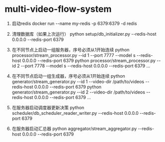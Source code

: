 # multi-video-flow-system

1. 启动redis
docker run --name my-redis -p 6379:6379 -d redis

2. 清理数据库（如果上次运行）
python setup/db_initializer.py --redis-host 0.0.0.0 --redis-port 6379

3. 在不同节点上启动一组服务器，序号必须从1开始连续
python processor/stream_processor.py --id 1 --port 7777 --model s --redis-host 0.0.0.0 --redis-port 6379
python processor/stream_processor.py --id 2 --port 7778 --model s --redis-host 0.0.0.0 --redis-port 6379
...

4. 在不同节点启动一组生成器，序号必须从1开始连续
python generator/stream_generator.py --id 1 --video-dir /path/to/videos --redis-host 0.0.0.0 --redis-port 6379
python generator/stream_generator.py --id 2 --video-dir /path/to/videos --redis-host 0.0.0.0 --redis-port 6379
...

5. 在服务器启动调度器更新决策
python scheduler/db_scheduler_reader_writer.py --redis-host 0.0.0.0 --redis-port 6379

6. 在服务器启动汇总器
python aggregator/stream_aggregator.py --redis-host 0.0.0.0 --redis-port 6379